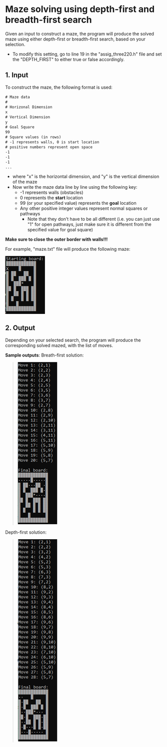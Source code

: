 ﻿# Maze solving using depth-first and breadth-first search

Given an input to construct a maze, the program will produce the solved maze using either depth-first or breadth-first search, based on your selection.

-   To modify this setting, go to line 19 in the "assig_three220.h" file and set the "DEPTH_FIRST" to either true or false accordingly.

## 1. Input

To construct the maze, the following format is used:

```dotnetcli
# Maze data
#
# Horizonal Dimension
x
# Vertical Dimension
y
# Goal Square
99
# Square values (in rows)
# -1 represents walls, 0 is start location
# positive numbers represent open space
-1
-1
-1
...
```

- where "x" is the horizontal dimension, and "y" is the vertical dimension of the maze
- Now write the maze data line by line using the following key:
  - -1 represents walls (obstacles)
  - 0 represents the **start** location
  - 99 (or your specified value) represents the **goal** location
  - Any other positive integer values represent normal squares or pathways
    - Note that they don't have to be all different (i.e. you can just use "1" for open pathways, just make sure it is different from the specified value for goal square)


**Make sure to close the outer border with walls!!!**

For example, "maze.txt" file will produce the following maze:

![Maze example](./images/Output%20-%20Starting%20Maze%20example.PNG)


## 2. Output
Depending on your selected search, the program will produce the corresponding solved mazed, with the list of moves. 

**Sample outputs**:
Breath-first solution:
>![Breath-first solution](./images/Output%20-%20Breadth-first%20search.PNG)

Depth-first solution:
>![Depth-first solution](./images/Output%20-%20Depth-first%20search.PNG)
